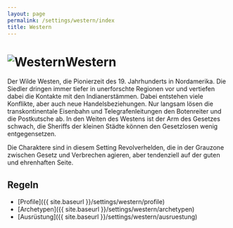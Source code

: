 ```yaml
---
layout: page
permalink: /settings/western/index
title: Western
---
```


<h1 class="titelimg"><img alt="Western" src="{{ site.baseurl }}/assets/pics/western.png"/>Western</h1>
Der Wilde Westen, die Pionierzeit des 19. Jahrhunderts in Nordamerika. Die Siedler dringen immer tiefer in unerforschte Regionen vor und vertiefen dabei die Kontakte mit den Indianerstämmen. Dabei entstehen viele Konflikte, aber auch neue Handelsbeziehungen. Nur langsam lösen die transkontinentale Eisenbahn und Telegrafenleitungen den Botenreiter und die Postkutsche ab. In den Weiten des Westens ist der Arm des Gesetzes schwach, die Sheriffs der kleinen Städte können den Gesetzlosen wenig entgegensetzen.

Die Charaktere sind in diesem Setting Revolverhelden, die in der Grauzone zwischen Gesetz und Verbrechen agieren, aber tendenziell auf der guten und ehrenhaften Seite.

## Regeln

- [Profile]({{ site.baseurl }}/settings/western/profile)
- [Archetypen]({{ site.baseurl }}/settings/western/archetypen)
- [Ausrüstung]({{ site.baseurl }}/settings/western/ausruestung)

